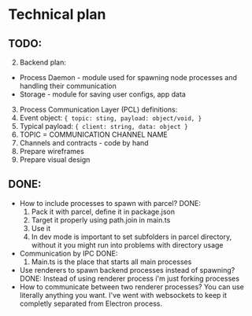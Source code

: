 # Technical plan
## TODO:
2. Backend plan:
* Process Daemon - module used for spawning node processes and handling their communication
* Storage - module for saving user configs, app data
3. Process Communication Layer (PCL) definitions:
  1. Event object:
  `{
    topic: sting,
    payload: object/void,
  }`
  2. Typical payload:
  `{
    client: string,
    data: object
  }`
  3. TOPIC = COMMUNICATION CHANNEL NAME
  4. Channels and contracts - code by hand
4. Prepare wireframes
5. Prepare visual design
## DONE:
* How to include processes to spawn with parcel? DONE:
  1. Pack it with parcel, define it in package.json
  2. Target it properly using path.join in main.ts
  3. Use it
  4. In dev mode is important to set subfolders in parcel directory, without it you might run into problems with directory usage
* Communication by IPC DONE:
  1. Main.ts is the place that starts all main processes
* Use renderers to spawn backend processes instead of spawning? DONE:
  Instead of using renderer process i'm just forking processes
* How to communicate between two renderer processes? You can use literally anything you want. I've went with websockets to keep it completly separated from Electron process.